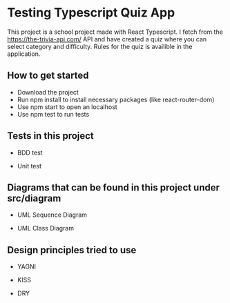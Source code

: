 # Testing Typescript Quiz App

This project is a school project made with React Typescript.
I fetch from the https://the-trivia-api.com/ API and have created a quiz where you can select category and difficulty.
Rules for the quiz is availible in the application.

## How to get started

- Download the project
- Run npm install to install necessary packages (like react-router-dom)
- Use npm start to open an localhost
- Use npm test to run tests

## Tests in this project

- BDD test

- Unit test

## Diagrams that can be found in this project under src/diagram

- UML Sequence Diagram

- UML Class Diagram

## Design principles tried to use

- YAGNI

- KISS

- DRY
